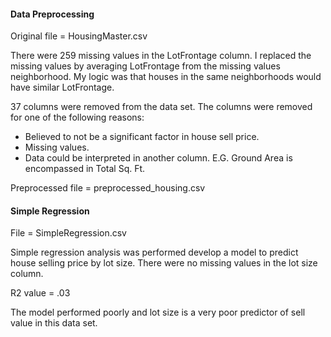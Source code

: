 #### Data Preprocessing 

Original file = HousingMaster.csv

There were 259 missing values in the LotFrontage column. I replaced the missing values by averaging LotFrontage from the missing values neighborhood. My logic was that houses in the same neighborhoods would have similar LotFrontage.

37 columns were removed from the data set. The columns were removed for one of the following reasons: 
-	Believed to not be a significant factor in house sell price. 
-	Missing values.
-	Data could be interpreted in another column. E.G. Ground Area is encompassed in Total Sq. Ft. 

Preprocessed file = preprocessed_housing.csv

#### Simple Regression

File = SimpleRegression.csv

Simple regression analysis was performed develop a model to predict house selling price by lot size. There were no missing values in the lot size column. 

R2 value = .03

The model performed poorly and lot size is a very poor predictor of sell value in this data set. 
